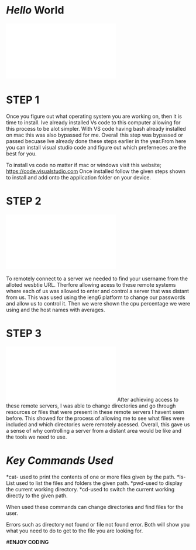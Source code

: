 # *Hello* **World**
![Image](kia12pdf.pdf)

# STEP 1
Once you figure out what operating system you are working on, then it is time to install.
Ive already installed Vs code to this computer allowing for this process to be alot simpler. With VS code having bash already installed on mac this was also bypassed for me. Overall this step was bypassed or passed becuase Ive already done these steps earlier in the year.From here you can install visual studio code and figure out which preferneces are the best for you.

To install vs code no matter if mac or windows visit this website; https://code.visualstudio.com
Once installed follow the given steps shown to install and add onto the application folder on your device.
# STEP 2
![Image](cse12lab.pdf) 

To remotely connect to a server we needed to find your username from the alloted wesbtie URL. Therfore allowing acess to these remote systems where each of us was allowed to enter and control a server that was distant from us. This was used using the ieng6 platform to change our passwords and allow us to control it. Then we were shown the cpu percentage we were using and the host names with averages.

# STEP 3


![Image](cse12.pdf) 
After achieving access to these remote servers, I was able to change directories and go through resources or files that were present in these remote servers I havent seen before. This showed for the process of allowing me to see what files were included and which directories were remotely acessed. Overall, this gave us a sense of why controlling a server from a distant area would be like and the tools we need to use.



# *Key Commands Used*
*cat- used to print the contents of one or more files given by the path.
*ls- List used to list the files and folders the given path.
*pwd-used to display the current working directory.
*cd-used to switch the current working directly to the given path.

When used these commands can change directories and find files for the user.

Errors such as directory not found or file not found error. Both will show you what you need to do to get to the file you are looking for.

#**ENJOY CODING**
